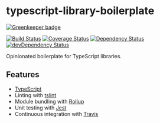 # typescript-library-boilerplate

[![Greenkeeper badge](https://badges.greenkeeper.io/maxdavidson/typescript-library-boilerplate.svg)](https://greenkeeper.io/)

[![Build Status](https://img.shields.io/travis/maxdavidson/typescript-library-boilerplate/master.svg)](https://travis-ci.org/maxdavidson/typescript-library-boilerplate)
[![Coverage Status](https://img.shields.io/coveralls/maxdavidson/typescript-library-boilerplate/master.svg)](https://coveralls.io/github/maxdavidson/typescript-library-boilerplate?branch=master)
[![Dependency Status](https://img.shields.io/david/maxdavidson/typescript-library-boilerplate.svg)](https://david-dm.org/maxdavidson/typescript-library-boilerplate)
[![devDependency Status](https://img.shields.io/david/dev/maxdavidson/typescript-library-boilerplate.svg)](https://david-dm.org/maxdavidson/typescript-library-boilerplate?type=dev)

Opinionated boilerplate for TypeScript libraries.

## Features

- [TypeScript](http://www.typescriptlang.org)
- Linting with [tslint](http://palantir.github.io/tslint/)
- Module bundling with [Rollup](http://rollupjs.org)
- Unit testing with [Jest](https://github.com/facebook/jest)
- Continuous integration with [Travis](https://travis-ci.org)
